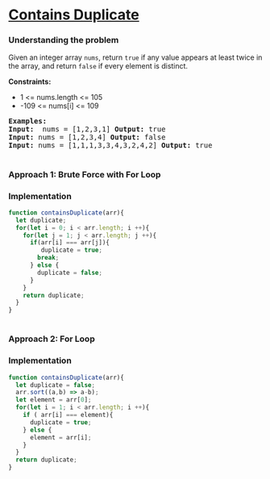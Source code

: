 # [ Contains Duplicate](https://leetcode.com/problems/contains-duplicate/)

### Understanding the problem
Given an integer array `nums`, return `true` if any value appears at least twice in the array, and return `false` if every element is distinct.

<b>Constraints:</b>
- 1 <= nums.length <= 105
- -109 <= nums[i] <= 109

<pre>
<b>Examples:</b>
<b>Input:</b>  nums = [1,2,3,1] <b>Output:</b> true 
<b>Input:</b> nums = [1,2,3,4] <b>Output:</b> false 
<b>Input:</b> nums = [1,1,1,3,3,4,3,2,4,2] <b>Output:</b> true 
</pre>

#
### Approach 1: Brute Force with For Loop

### Implementation
```js
function containsDuplicate(arr){
  let duplicate;
  for(let i = 0; i < arr.length; i ++){
    for(let j = 1; j < arr.length; j ++){
      if(arr[i] === arr[j]){
         duplicate = true;
        break;
      } else {
        duplicate = false;
      }
    }
    return duplicate;
  }
}
```
#
### Approach 2: For Loop

### Implementation
```js
function containsDuplicate(arr){
  let duplicate = false; 
  arr.sort((a,b) => a-b);
  let element = arr[0];
  for(let i = 1; i < arr.length; i ++){
    if ( arr[i] === element){
      duplicate = true;
    } else {
      element = arr[i];
    }
  }
  return duplicate;
}
```
